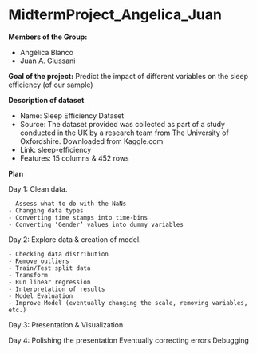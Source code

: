 # MidtermProject_Angelica_Juan

**Members of the Group:**
- Angélica Blanco
- Juan A. Giussani

**Goal of the project:**
Predict the impact of different variables on the sleep efficiency (of our sample)

**Description of dataset**
- Name: Sleep Efficiency Dataset
- Source: The dataset provided was collected as part of a study conducted in the UK by a research team from The University of Oxfordshire. Downloaded from Kaggle.com
- Link: sleep-efficiency
- Features: 15 columns & 452 rows

**Plan**

Day 1:
Clean data.

	- Assess what to do with the NaNs
	- Changing data types
	- Converting time stamps into time-bins
	- Converting ‘Gender’ values into dummy variables

Day 2:
Explore data & creation of model.

	- Checking data distribution
	- Remove outliers
	- Train/Test split data
	- Transform
	- Run linear regression
	- Interpretation of results
	- Model Evaluation
	- Improve Model (eventually changing the scale, removing variables, etc.)

Day 3: 
Presentation & Visualization
	

Day 4: 
Polishing the presentation
	Eventually correcting errors
	Debugging 
	


